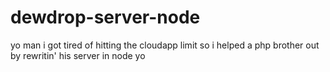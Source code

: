 dewdrop-server-node
===================

yo man i got tired of hitting the cloudapp limit so i helped a php brother out by rewritin' his server in node yo
